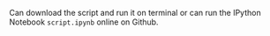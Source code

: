 Can download the script and run it on terminal or can run the IPython Notebook `script.ipynb` online on Github.
